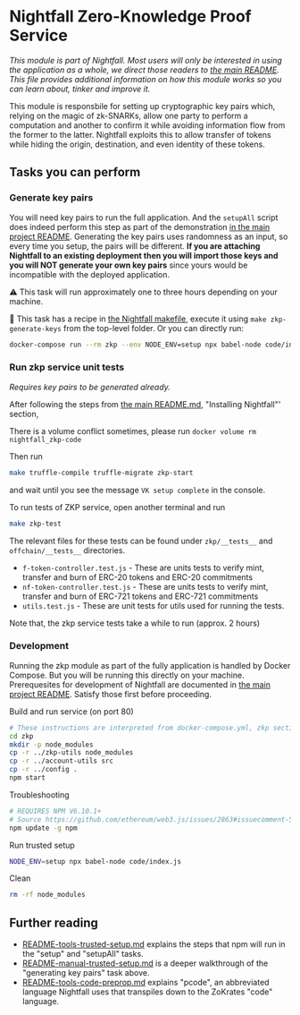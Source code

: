 # Nightfall Zero-Knowledge Proof Service

*This module is part of Nightfall. Most users will only be interested in using the application as a whole, we direct those readers to [the main README](../../README.md). This file provides additional information on how this module works so you can learn about, tinker and improve it.*

This module is responsbile for setting up cryptographic key pairs which, relying on the magic of zk-SNARKs, allow one party to perform a computation and another to confirm it while avoiding information flow from the former to the latter. Nightfall exploits this to allow transfer of tokens while hiding the origin, destination, and even identity of these tokens.

## Tasks you can perform

### Generate key pairs

You will need key pairs to run the full application. And the `setupAll` script does indeed perform this step as part of the demonstration [in the main project README](../README.md). Generating the key pairs uses randomness as an input, so every time you setup, the pairs will be different. **If you are attaching Nightfall to an existing deployment then you will import those keys and you will NOT generate your own key pairs** since yours would be incompatible with the deployed application.

⚠️ This task will run approximately one to three hours depending on your machine.

📖 ​This task has a recipe in [the Nightfall makefile](../Makefile), execute it using `make zkp-generate-keys` from the top-level folder. Or you can directly run:

```sh
docker-compose run --rm zkp --env NODE_ENV=setup npx babel-node code/index.js
```

### Run zkp service unit tests

*Requires key pairs to be generated already.*

After following the steps from [the main README.md](../README.md), "Installing Nightfall"' section,

There is a volume conflict sometimes, please run `docker volume rm nightfall_zkp-code`

Then run

```sh
make truffle-compile truffle-migrate zkp-start
```

and wait until you see the message `VK setup complete` in the console.

To run tests of ZKP service, open another terminal and run

```sh
make zkp-test
```

The relevant files for these tests can be found under `zkp/__tests__` and `offchain/__tests__`
directories.

- `f-token-controller.test.js` - These are units tests to verify mint, transfer and burn of ERC-20
  tokens and ERC-20 commitments
- `nf-token-controller.test.js` - These are units tests to verify mint, transfer and burn of ERC-721
  tokens and ERC-721 commitments
- `utils.test.js` - These are unit tests for utils used for running the tests.

Note that, the zkp service tests take a while to run (approx. 2 hours)


### Development

Running the zkp module as part of the fully application is handled by Docker Compose. But you will be running this directly on your machine. Prerequesites for development of Nightfall are documented in [the main project README](../README.md). Satisfy those first before proceeding.

Build and run service (on port 80)

```sh
# These instructions are interpreted from docker-compose.yml, zkp section, and the zkp Dockerfile
cd zkp
mkdir -p node_modules
cp -r ../zkp-utils node_modules
cp -r ../account-utils src
cp -r ../config .
npm start
```

Troubleshooting

```sh
# REQUIRES NPM V6.10.1+
# Source https://github.com/ethereum/web3.js/issues/2863#issuecomment-514226742
npm update -g npm
```

Run trusted setup

```sh
NODE_ENV=setup npx babel-node code/index.js
```

Clean

```sh
rm -rf node_modules
```

## Further reading

* [README-tools-trusted-setup.md](code/README-tools-trusted-setup.md) explains the steps that npm will run in the "setup" and "setupAll" tasks.
* [README-manual-trusted-setup.md](code/README-manual-trusted-setup.md) is a deeper walkthrough of the "generating key pairs" task above.
* [README-tools-code-preprop.md](code/README-tools-code-preprop.md) explains "pcode", an abbreviated language Nightfall uses that transpiles down to the ZoKrates "code" language.